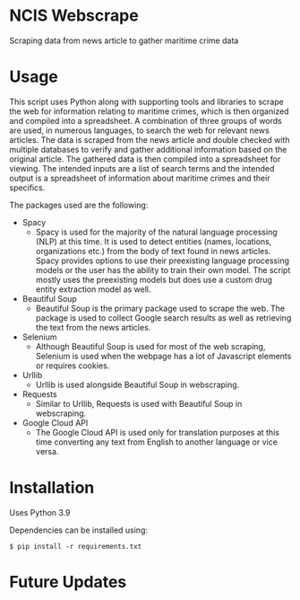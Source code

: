 # NCIS Webscrape

Scraping data from news article to gather maritime crime data

# Usage

This script uses Python along with supporting tools and libraries to scrape the web for information relating to maritime crimes, which is then organized and compiled into a spreadsheet. A combination of three groups of words are used, in numerous languages, to search the web for relevant news articles. The data is scraped from the news article and double checked with multiple databases to verify and gather additional information based on the original article. The gathered data is then compiled into a spreadsheet for viewing. The intended inputs are a list of search terms and the intended output is a spreadsheet of information about maritime crimes and their specifics.

The packages used are the following:
* Spacy
  * Spacy is used for the majority of the natural language processing (NLP) at this time. It is used to detect entities (names, locations, organizations etc.) from the body of text found in news articles. Spacy provides options to use their preexisting language processing models or the user has the ability to train their own model. The script mostly uses the preexisting models but does use a custom drug entity extraction model as well.
* Beautiful Soup
  * Beautiful Soup is the primary package used to scrape the web. The package is used to collect Google search results as well as retrieving the text from the news articles.
* Selenium
  * Although Beautiful Soup is used for most of the web scraping, Selenium is used when the webpage has a lot of Javascript elements or requires cookies.
* Urllib
  * Urllib is used alongside Beautiful Soup in webscraping.
* Requests
  * Similar to Urllib, Requests is used with Beautiful Soup in webscraping.
* Google Cloud API
  * The Google Cloud API is used only for translation purposes at this time converting any text from English to another language or vice versa.

# Installation

Uses Python 3.9

Dependencies can be installed using:
```
$ pip install -r requirements.txt
```

# Future Updates
